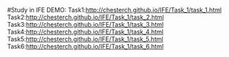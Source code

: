 #Study in IFE
DEMO:
Task1:http://chesterch.github.io/IFE/Task_1/task_1.html 
Task2:http://chesterch.github.io/IFE/Task_1/task_2.html 
Task3:http://chesterch.github.io/IFE/Task_1/task_3.html 
Task4:http://chesterch.github.io/IFE/Task_1/task_4.html 
Task5:http://chesterch.github.io/IFE/Task_1/task_5.html 
Task6:http://chesterch.github.io/IFE/Task_1/task_6.html 
